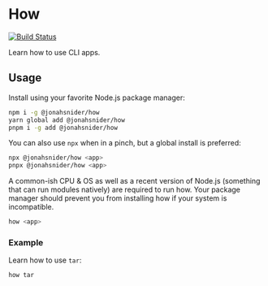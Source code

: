 # How

[![Build Status](https://github.com/jonahsnider/how/workflows/CI/badge.svg)](https://github.com/jonahsnider/how/actions)

Learn how to use CLI apps.

## Usage

Install using your favorite Node.js package manager:

```sh
npm i -g @jonahsnider/how
yarn global add @jonahsnider/how
pnpm i -g add @jonahsnider/how
```

You can also use `npx` when in a pinch, but a global install is preferred:

```sh
npx @jonahsnider/how <app>
pnpx @jonahsnider/how <app>
```

A common-ish CPU & OS as well as a recent version of Node.js (something that can run modules natively) are required to run how.
Your package manager should prevent you from installing how if your system is incompatible.

```sh
how <app>
```

### Example

Learn how to use `tar`:

```sh
how tar
```
